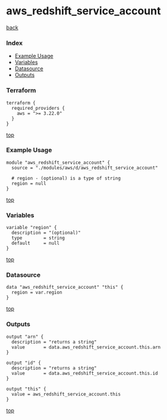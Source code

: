 # aws_redshift_service_account

[back](../aws.md)

### Index

- [Example Usage](#example-usage)
- [Variables](#variables)
- [Datasource](#datasource)
- [Outputs](#outputs)

### Terraform

```hcl
terraform {
  required_providers {
    aws = ">= 3.22.0"
  }
}
```

[top](#index)

### Example Usage

```hcl
module "aws_redshift_service_account" {
  source = "./modules/aws/d/aws_redshift_service_account"

  # region - (optional) is a type of string
  region = null
}
```

[top](#index)

### Variables

```hcl
variable "region" {
  description = "(optional)"
  type        = string
  default     = null
}
```

[top](#index)

### Datasource

```hcl
data "aws_redshift_service_account" "this" {
  region = var.region
}
```

[top](#index)

### Outputs

```hcl
output "arn" {
  description = "returns a string"
  value       = data.aws_redshift_service_account.this.arn
}

output "id" {
  description = "returns a string"
  value       = data.aws_redshift_service_account.this.id
}

output "this" {
  value = aws_redshift_service_account.this
}
```

[top](#index)